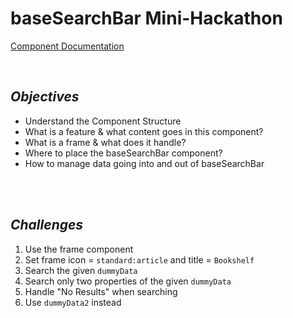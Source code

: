 # baseSearchBar Mini-Hackathon
[Component Documentation](Components.md)

<br>

## _Objectives_
- Understand the Component Structure
- What is a feature & what content goes in this component?
- What is a frame & what does it handle?
- Where to place the baseSearchBar component?
- How to manage data going into and out of baseSearchBar

<br><br> 

## _Challenges_
1. Use the frame component
1. Set frame icon = `standard:article` and title = `Bookshelf`
1. Search the given `dummyData`
1. Search only two properties of the given `dummyData`
1. Handle "No Results" when searching
1. Use `dummyData2` instead

